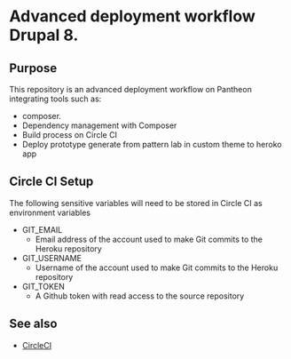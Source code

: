 # Advanced deployment workflow Drupal 8.

## Purpose
This repository is an advanced deployment workflow on Pantheon integrating tools such as:
* composer.
* Dependency management with Composer
* Build process on Circle CI
* Deploy prototype generate from pattern lab in custom theme to heroko app

## Circle CI Setup
The following sensitive variables will need to be stored in Circle CI as environment variables
* GIT_EMAIL
    * Email address of the account used to make Git commits to the Heroku repository
* GIT_USERNAME
    * Username of the account used to make Git commits to the Heroku repository
* GIT_TOKEN
    * A Github token with read access to the source repository

## See also
* [CircleCI](https://circleci.com/)
